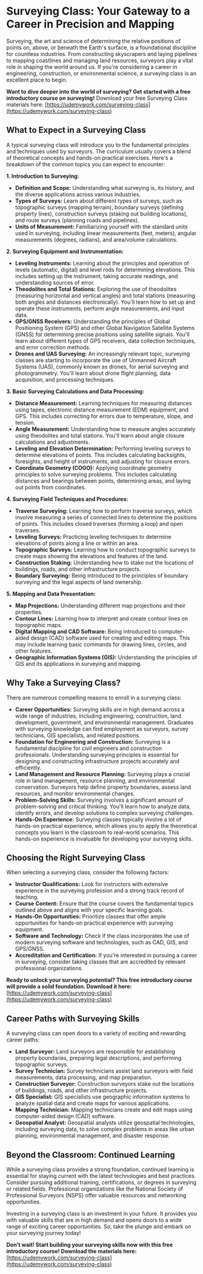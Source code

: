 # Surveying Class: Your Gateway to a Career in Precision and Mapping

Surveying, the art and science of determining the relative positions of points on, above, or beneath the Earth's surface, is a foundational discipline for countless industries. From constructing skyscrapers and laying pipelines to mapping coastlines and managing land resources, surveyors play a vital role in shaping the world around us.  If you're considering a career in engineering, construction, or environmental science, a surveying class is an excellent place to begin.

**Want to dive deeper into the world of surveying? Get started with a free introductory course on surveying!** Download your free Surveying Class materials here: [https://udemywork.com/surveying-class](https://udemywork.com/surveying-class)

## What to Expect in a Surveying Class

A typical surveying class will introduce you to the fundamental principles and techniques used by surveyors. The curriculum usually covers a blend of theoretical concepts and hands-on practical exercises. Here's a breakdown of the common topics you can expect to encounter:

**1. Introduction to Surveying:**

*   **Definition and Scope:** Understanding what surveying is, its history, and the diverse applications across various industries.
*   **Types of Surveys:** Learn about different types of surveys, such as topographic surveys (mapping terrain), boundary surveys (defining property lines), construction surveys (staking out building locations), and route surveys (planning roads and pipelines).
*   **Units of Measurement:** Familiarizing yourself with the standard units used in surveying, including linear measurements (feet, meters), angular measurements (degrees, radians), and area/volume calculations.

**2. Surveying Equipment and Instrumentation:**

*   **Leveling Instruments:** Learning about the principles and operation of levels (automatic, digital) and level rods for determining elevations. This includes setting up the instrument, taking accurate readings, and understanding sources of error.
*   **Theodolites and Total Stations:**  Exploring the use of theodolites (measuring horizontal and vertical angles) and total stations (measuring both angles and distances electronically).  You'll learn how to set up and operate these instruments, perform angle measurements, and input data.
*   **GPS/GNSS Receivers:**  Understanding the principles of Global Positioning System (GPS) and other Global Navigation Satellite Systems (GNSS) for determining precise positions using satellite signals.  You'll learn about different types of GPS receivers, data collection techniques, and error correction methods.
*   **Drones and UAS Surveying:** An increasingly relevant topic, surveying classes are starting to incorporate the use of Unmanned Aircraft Systems (UAS), commonly known as drones, for aerial surveying and photogrammetry.  You'll learn about drone flight planning, data acquisition, and processing techniques.

**3. Basic Surveying Calculations and Data Processing:**

*   **Distance Measurement:**  Learning techniques for measuring distances using tapes, electronic distance measurement (EDM) equipment, and GPS.  This includes correcting for errors due to temperature, slope, and tension.
*   **Angle Measurement:**  Understanding how to measure angles accurately using theodolites and total stations.  You'll learn about angle closure calculations and adjustments.
*   **Leveling and Elevation Determination:**  Performing leveling surveys to determine elevations of points.  This includes calculating backsights, foresights, and height of instruments, and adjusting for closure errors.
*   **Coordinate Geometry (COGO):**  Applying coordinate geometry principles to solve surveying problems.  This includes calculating distances and bearings between points, determining areas, and laying out points from coordinates.

**4. Surveying Field Techniques and Procedures:**

*   **Traverse Surveying:**  Learning how to perform traverse surveys, which involve measuring a series of connected lines to determine the positions of points.  This includes closed traverses (forming a loop) and open traverses.
*   **Leveling Surveys:**  Practicing leveling techniques to determine elevations of points along a line or within an area.
*   **Topographic Surveys:**  Learning how to conduct topographic surveys to create maps showing the elevations and features of the land.
*   **Construction Staking:**  Understanding how to stake out the locations of buildings, roads, and other infrastructure projects.
*   **Boundary Surveying:**  Being introduced to the principles of boundary surveying and the legal aspects of land ownership.

**5. Mapping and Data Presentation:**

*   **Map Projections:**  Understanding different map projections and their properties.
*   **Contour Lines:**  Learning how to interpret and create contour lines on topographic maps.
*   **Digital Mapping and CAD Software:**  Being introduced to computer-aided design (CAD) software used for creating and editing maps.  This may include learning basic commands for drawing lines, circles, and other features.
*   **Geographic Information Systems (GIS):**  Understanding the principles of GIS and its applications in surveying and mapping.

## Why Take a Surveying Class?

There are numerous compelling reasons to enroll in a surveying class:

*   **Career Opportunities:** Surveying skills are in high demand across a wide range of industries, including engineering, construction, land development, government, and environmental management.  Graduates with surveying knowledge can find employment as surveyors, survey technicians, GIS specialists, and related positions.
*   **Foundation for Engineering and Construction:** Surveying is a fundamental discipline for civil engineers and construction professionals.  Understanding surveying principles is essential for designing and constructing infrastructure projects accurately and efficiently.
*   **Land Management and Resource Planning:** Surveying plays a crucial role in land management, resource planning, and environmental conservation.  Surveyors help define property boundaries, assess land resources, and monitor environmental changes.
*   **Problem-Solving Skills:** Surveying involves a significant amount of problem-solving and critical thinking.  You'll learn how to analyze data, identify errors, and develop solutions to complex surveying challenges.
*   **Hands-On Experience:** Surveying classes typically involve a lot of hands-on practical experience, which allows you to apply the theoretical concepts you learn in the classroom to real-world scenarios.  This hands-on experience is invaluable for developing your surveying skills.

## Choosing the Right Surveying Class

When selecting a surveying class, consider the following factors:

*   **Instructor Qualifications:**  Look for instructors with extensive experience in the surveying profession and a strong track record of teaching.
*   **Course Content:**  Ensure that the course covers the fundamental topics outlined above and aligns with your specific learning goals.
*   **Hands-On Opportunities:**  Prioritize classes that offer ample opportunities for hands-on practical experience with surveying equipment.
*   **Software and Technology:**  Check if the class incorporates the use of modern surveying software and technologies, such as CAD, GIS, and GPS/GNSS.
*   **Accreditation and Certification:**  If you're interested in pursuing a career in surveying, consider taking classes that are accredited by relevant professional organizations.

**Ready to unlock your surveying potential? This free introductory course will provide a solid foundation. Download it here:** [https://udemywork.com/surveying-class](https://udemywork.com/surveying-class)

## Career Paths with Surveying Skills

A surveying class can open doors to a variety of exciting and rewarding career paths:

*   **Land Surveyor:**  Land surveyors are responsible for establishing property boundaries, preparing legal descriptions, and performing topographic surveys.
*   **Survey Technician:**  Survey technicians assist land surveyors with field measurements, data processing, and map preparation.
*   **Construction Surveyor:**  Construction surveyors stake out the locations of buildings, roads, and other infrastructure projects.
*   **GIS Specialist:**  GIS specialists use geographic information systems to analyze spatial data and create maps for various applications.
*   **Mapping Technician:**  Mapping technicians create and edit maps using computer-aided design (CAD) software.
*   **Geospatial Analyst:** Geospatial analysts utilize geospatial technologies, including surveying data, to solve complex problems in areas like urban planning, environmental management, and disaster response.

## Beyond the Classroom: Continued Learning

While a surveying class provides a strong foundation, continued learning is essential for staying current with the latest technologies and best practices. Consider pursuing additional training, certifications, or degrees in surveying or related fields.  Professional organizations like the National Society of Professional Surveyors (NSPS) offer valuable resources and networking opportunities.

Investing in a surveying class is an investment in your future. It provides you with valuable skills that are in high demand and opens doors to a wide range of exciting career opportunities. So, take the plunge and embark on your surveying journey today!

**Don't wait! Start building your surveying skills now with this free introductory course! Download the materials here:** [https://udemywork.com/surveying-class](https://udemywork.com/surveying-class)
